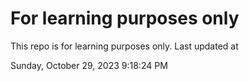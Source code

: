 # For learning purposes only
This repo is for learning purposes only.
Last updated at

Sunday, October 29, 2023 9:18:24 PM

